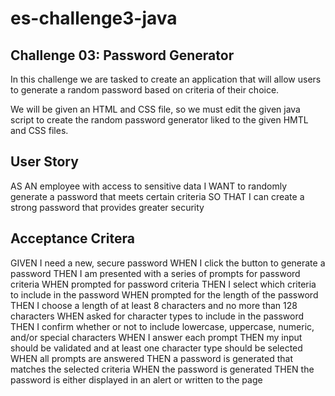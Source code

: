 # es-challenge3-java

## Challenge 03: Password Generator

In this challenge we are tasked to create an application that will allow users to generate a random password based on criteria of their choice.

We will be given an HTML and CSS file, so we must edit the given java script to create the random password generator liked to the given HMTL and CSS files.

## User Story
AS AN employee with access to sensitive data
I WANT to randomly generate a password that meets certain criteria
SO THAT I can create a strong password that provides greater security

## Acceptance Critera
GIVEN I need a new, secure password
WHEN I click the button to generate a password
THEN I am presented with a series of prompts for password criteria
WHEN prompted for password criteria
THEN I select which criteria to include in the password
WHEN prompted for the length of the password
THEN I choose a length of at least 8 characters and no more than 128 characters
WHEN asked for character types to include in the password
THEN I confirm whether or not to include lowercase, uppercase, numeric, and/or special characters
WHEN I answer each prompt
THEN my input should be validated and at least one character type should be selected
WHEN all prompts are answered
THEN a password is generated that matches the selected criteria
WHEN the password is generated
THEN the password is either displayed in an alert or written to the page